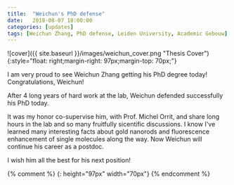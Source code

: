 ```yaml
---
title:  "Weichun's PhD defense"
date:   2018-08-07 18:00:00
categories: [updates]
tags: [Weichun Zhang, PhD defense, Leiden University, Academic Gebouw]
---
```


![cover]({{ site.baseurl }}/images/weichun_cover.png "Thesis Cover"){:style="float: right;margin-right: 97px;margin-top: 70px;"}

I am very proud to see Weichun Zhang getting his PhD degree today! Congratulations, Weichun! 
 
After 4 long years of hard work at the lab, Weichun defended successfully his PhD today. 

It was my honor co-supervise him, with Prof. Michel Orrit, and share long hours in the lab and so many fruitfully sicentific discussions. I know I've learned many interesting facts about gold nanorods and fluorescence enhancement of single molecules along the way. Now Weichun will continue his career as a postdoc. 

I wish him all the best for his next position!


{% comment %}
{: height="97px" width="70px"}
{% endcomment %}

